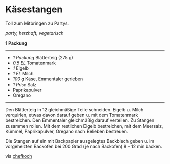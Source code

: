 # Käsestangen

Toll zum Mitbringen zu Partys.

*party, herzhaft, vegetarisch*

**1 Packung**

---

- *1 Packung* Blätterteig (275 g)
- *0.5 EL* Tomatenmark
- *1* Eigelb
- *1 EL* Milch
- *100 g* Käse, Emmentaler gerieben
- *1 Prise* Salz
- Paprikapulver
- Oregano

---

Den Blätterteig in 12 gleichmäßige Teile schneiden. Eigelb u. Milch verquirlen, etwas davon darauf geben u. mit dem
Tomatenmark bestreichen. Den Emmentaler gleichmäßig darauf verteilen.  Zu Stangen zusammen rollen. Mit dem restlichen
Eigelb bestreichen, mit dem Meersalz, Kümmel, Paprikapulver, Oregano nach Belieben bestreuen.

Die Stangen auf ein mit Backpapier ausgelegtes Backblech geben u. im vorgeheizten Backofen bei 200 Grad (je nach
Backofen) 8 - 12 min backen. 

via [chefkoch](https://www.chefkoch.de/rezepte/1395581244471444/Kaesestangen-aus-Blaetterteig.html)
